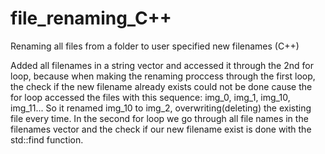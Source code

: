 # file_renaming_C++
Renaming all files from a folder to user specified new filenames (C++)

Added all filenames in a string vector and accessed it through the 2nd for loop,
because when making the renaming proccess through the first loop, the check if the new filename already exists could not be done cause the for loop accessed the files with this sequence: img_0, img_1, img_10, img_11...
So it renamed img_10 to img_2, overwriting(deleting) the existing file every time.
In the second for loop we go through all file names in the filenames vector and the check if our new filename exist is done with the std::find function.
